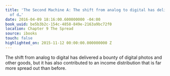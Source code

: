 ```yaml
---
title: 'The Second Machine A: The shift from analog to digital has delivered a bounty
  of d…'
date: 2016-04-09 18:16:00.600000000 -04:00
book_uuid: be5b3b2c-154c-4858-849e-2163a9bc72f0
location: Chapter 9 The Spread
source: ibooks
touch: false
highlighted_on: 2015-11-12 00:00:00.000000000 Z
---
```


The shift from analog to digital has delivered a bounty of digital photos and other goods, but it has also contributed to an income distribution that is far more spread out than before.